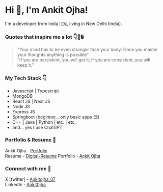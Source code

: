 # Hi 👋, I'm Ankit Ojha! 
I'm a developer from India 🇮🇳, living in New Delhi (India).

### Quotes that inspire me a lot 👇🧠🔒
> "Your mind has to be even stronger than your body. Once you master your thoughts anything is possible" </br>
> “If you are persistent, you will get it; if you are consistent, you will keep it.”

### My Tech Stack 👇
- Javascript | Typescript
- MongoDB
- React JS | Next JS
- Node JS
- Express JS
- Springboot (beginner... only basic apps 😊)
- C++ | Java | Python | etc. | etc.
- and... yes I use ChatGPT

### Portfolio & Resume 🐼
Ankit Ojha - [Portfolio](https://ankitojha07.github.io/ankitojha/)</br>
Resume - [Digital-Resume](https://ankitojha07.github.io/ankit-ojha-digital-resume)
Portfolio - [Ankit Ojha](https://ankitojha.vercel.app)

### Connect with me 💭
X [twitter] - [Ankitojha_07](https://x.com/ankitojha_07) </br>
LinkedIn    - [Ankit0jha](https://www.linkedin.com/in/ankit0jha/)
